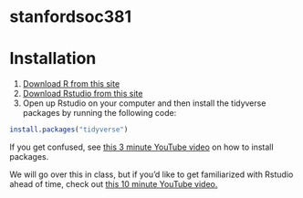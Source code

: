 
<!-- README.md is generated from README.Rmd. Please edit that file -->

# stanfordsoc381

# Installation

1.  [Download R from this site](https://cran.r-project.org/)
2.  [Download Rstudio from this
    site](https://www.rstudio.com/products/rstudio/download/#download)
3.  Open up Rstudio on your computer and then install the tidyverse
    packages by running the following code:

<!-- end list -->

``` r
install.packages("tidyverse")
```

If you get confused, see [this 3 minute YouTube
video](https://www.youtube.com/watch?v=u1r5XTqrCTQ) on how to install
packages.

We will go over this in class, but if you’d like to get familiarized
with Rstudio ahead of time, check out [this 10 minute YouTube
video.](https://www.youtube.com/watch?v=lTTJPRwnONE&list=PLLxj8fULvXwGOf8uHlL4Tr62oXSB5k_in&index=2)

